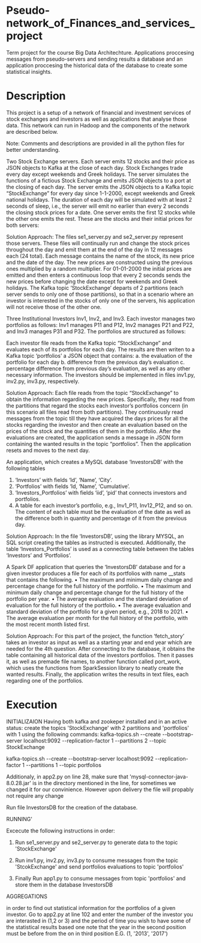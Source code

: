 # Pseudo-network_of_Finances_and_services_project
Term project for the course Big Data Architechture. Applications proccesing messages from pseudo-servers and sending results a database and an application proccesing the historical data of the database to create some statistical insights.

# Description
This project is a setup of a network of financial and investment services of stock exchanges and investors as well as applications that analyse those data. This network can run in Hadoop and the components of the network are described below.

Note: Comments and descriptions are provided in all the python files for better understanding.

Two Stock Exchange servers. Each server emits 12 stocks and their price as JSON objects to Kafka at the close of each day. Stock Exchanges trade every day except weekends and Greek holidays. The server simulates the functions of a fictious Stock Exchange and emits JSON objects to a port at the closing of each day. The server emits the JSON objects to a Kafka topic “StockExchange” for every day since 1-1-2000, except weekends and Greek national holidays. The duration of each day will be simulated with at least 2 seconds of sleep, i.e., the server will emit no earlier than every 2 seconds the closing stock prices for a date. One server emits the first 12 stocks while the other one emits the rest.
These are the stocks and their initial prices for both servers:
 
 

Solution Approach:
The files se1_server.py and se2_server.py represent those servers. These files will continually run and change the stock prices throughout the day and emit them at the end of the day in 12 messages each (24 total). Each message contains the name of the stock, its new price and the date of the day. The new prices are constructed using the previous ones multiplied by a random multiplier. For 01-01-2000 the initial prices are emitted and then enters a continuous loop that every 2 seconds sends the new prices before changing the date except for weekends and Greek holidays. The Kafka topic ‘StockExchange’ departs of 2 partitions (each server sends to only one of those partitions), so that in a scenario where an investor is interested in the stocks of only one of the servers, his application will not receive those of the other one.
 

Three Institutional Investors Inv1, Inv2, and Inv3. Each investor manages two portfolios as follows: Inv1 manages P11 and P12, Inv2 manages P21 and P22, and Inv3 manages P31 and P32. The portfolios are structured as follows:
 
Each investor file reads from the Kafka topic “StockExchange” and evaluates each of its portfolios for each day. The results are then writen to a Kafka topic ‘portfolios’ a JSON object that contains:
a. the evaluation of the portfolio for each day
b. difference from the previous day’s evaluation
c. percentage difference from previous day’s evaluation, as well as any other necessary information. The investors should be implemented in files inv1.py, inv2.py, inv3.py, respectively.

Solution Approach:
Each file reads from the topic “StockExchange” to obtain the information regarding the new prices. Specifically, they read from the partitions that regard the stocks each investor’s portfolios concern (in this scenario all files read from both partitions). They continuously read messages from the topic till they have acquired the days prices for all the stocks regarding the investor and then create an evaluation based on the prices of the stock and the quantities of them in the portfolio. After the evaluations are created, the application sends a message in JSON form containing the wanted results in the topic “portfolios”. Then the application resets and moves to the next day.
 

An application, which creates a MySQL database ‘InvestorsDB’ with the following tables
1. ‘Investors’ with fields ‘Id’, ‘Name’, ‘City’. 
2. ‘Portfolios’ with fields ‘Id, ‘Name’, ‘Cumulative’. 
3. ‘Investors_Portfolios’ with fields ‘iid’, ‘pid’ that connects investors and portfolios.
4. A table for each investor’s portfolio, e.g., Inv1_P11, Inv12_P12, and so on. The content of each table must be the evaluation of the date as well as the difference both in quantity and percentage of it from the previous day.

Solution Approach:
In the file ‘InvestorsDB’, using the library MYSQL, an SQL script creating the tables as instructed is executed. Additionally, the table ‘Investors_Portfolios’ is used as a connecting table between the tables ‘Investors’ and ‘Portfolios’.

A Spark DF application that queries the ‘InvestorsDB’ database and for a given investor produces a file for each of its portfolios with name __stats that contains the following. 
•	The maximum and minimum daily change and percentage change for the full history of the portfolio.
•	The maximum and minimum daily change and percentage change for the full history of the portfolio per year.
•	The average evaluation and the standard deviation of evaluation for the full history of the portfolio.
•	The average evaluation and standard deviation of the portfolio for a given period, e.g., 2018 to 2021.
•	The average evaluation per month for the full history of the portfolio, with the most recent month listed first.

Solution Approach:
For this part of the project, the function ‘fetch_story’ takes an investor as input as well as a starting year and end year which are needed for the 4th question. After connecting to the database, it obtains the table containing all historical data of the investors portfolios.  Then it passes it, as well as premade file names, to another function called port_work, which uses the functions from SparkSession library to neatly create the wanted results. Finally, the application writes the results in text files, each regarding one of the portfolios.

# Execution

INITIALIZAION
Having both kafka and zookeper installed and in an active status:
create the topics 'StockExchange' with 2 partitions and 'portfolios' with 1 using the following commands:
kafka-topics.sh --create --bootstrap-server localhost:9092 --replication-factor 1 --partitions 2 --topic StockExchange

kafka-topics.sh --create --bootstrap-server localhost:9092 --replication-factor 1 --partitions 1 --topic portfolios

Additionaly, in app2.py on line 28, make sure that 'mysql-connector-java-8.0.28.jar' is in the directory mentioned in the line,
	for sometimes we changed it for our convinience. However upon delivery the file will propably not require any change

Run file InvestorsDB for the creation of the database.

RUNNING'

Excecute the following instructions in order:

1) Run se1_server.py and se2_server.py to generate data to the topic 'StockExchange'

2) Run inv1.py, inv2.py, inv3.py to consume messages from the topic 'StcokExchange' and send portfolios evaluations 
	to topic 'portfolios'
3) Finally Run app1.py to consume messages from topic 'portfolios' and store them in the database InvestorsDB

AGGREGATIONS

in order to find out statistical information for the portfolios of a given investor.
Go to app2.py at line 102 and enter the number of the investor you are interasted in (1,2 or 3)
	and the period of time you wish to have some of the statistical results based one 
	note that the year in the second position must be before from the on in third position 
	E.G. (1, '2013', '2017')
